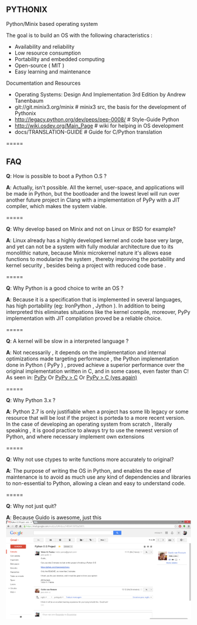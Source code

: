 PYTHONIX
-----

Python/Minix based operating system

The goal is to build an OS with the following characteristics :

* Availability and reliability
* Low resource consumption
* Portability and embedded computing
* Open-source ( MIT )
* Easy learning and maintenance

Documentation and Resources

* Operating Systems: Design And Implementation 3rd Edition by Andrew Tanenbaum
* git://git.minix3.org/minix # minix3 src, the basis for the development of Pythonix
* http://legacy.python.org/dev/peps/pep-0008/ # Style-Guide Python
* http://wiki.osdev.org/Main_Page # wiki for helping in OS development
* docs/TRANSLATION-GUIDE # Guide for C/Python translation

=====

FAQ
-----

**Q**: How is possible to boot a Python O.S ? 

**A**: Actually, isn't possible. All the kernel, user-space, and applications
will be made in Python, but the bootloader and the lowest level will
run over another future project in Clang with a implementation of PyPy 
with a JIT compiler, which makes the system viable.

=====

**Q**: Why develop based on Minix and not on Linux or BSD for example?

**A**: Linux already has a highly developed kernel and code base very
large, and yet can not be a system with fully modular architecture
due to its monolithic nature, because Minix microkernel nature it's allows
ease functions to modularize the system , thereby improving the portability
and kernel security , besides being a project with reduced code base .

=====

**Q**: Why Python is a good choice to write an OS ?

**A**: Because it is a specification that is implemented in several languages, has
high portability (eg: IronPython , Jython ). In addition to being interpreted
this eliminates situations like the kernel compile, moreover, PyPy implementation
with JIT compilation proved be a reliable choice.

=====

**Q**: A kernel will be slow in a interpreted language ?

**A**: Not necessarily , it depends on the implementation and internal optimizations made
targeting performance , the Python implementation done in Python ( PyPy ) , proved
achieve a superior performance over the original implementation written in C,
and in some cases, even faster than C!
As seen in: [PyPy](http://speed.pypy.org/)
Or [PyPy > C](http://morepypy.blogspot.com.br/2011/02/pypy-faster-than-c-on-carefully-crafted.html)
Or [PyPy > C (yes,again)](http://morepypy.blogspot.com.br/2011/08/pypy-is-faster-than-c-again-string.html)

=====

**Q**: Why Python 3.x ?

**A**: Python 2.7 is only justifiable when a project has some lib legacy
or some resource that will be lost if the project is porteda to a more 
recent version. In the case of developing an operating system from scratch ,
literally speaking , it is good practice to always try to use the newest version
of Python, and where necessary implement own extensions

=====

**Q**: Why not use ctypes to write functions more accurately to original? 

**A**: The purpose of writing the OS in Python, and enables the ease of 
maintenance is to avoid as much use any kind of dependencies and libraries 
to non-essential to Python, allowing a clean and easy to understand code.

=====

**Q**: Why not just quit?

**A**: Because Guido is awesome, just this
![](docs/guido.png)
